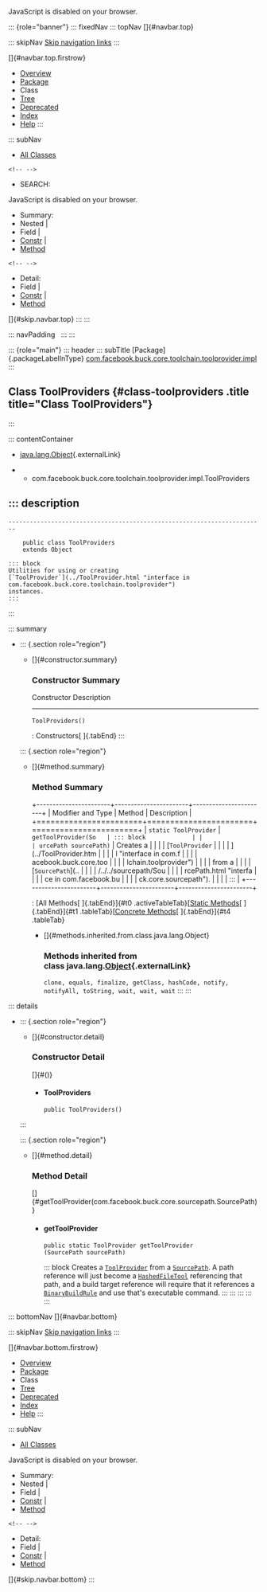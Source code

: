 <div>

JavaScript is disabled on your browser.

</div>

::: {role="banner"}
::: fixedNav
::: topNav
[]{#navbar.top}

::: skipNav
[Skip navigation links](#skip.navbar.top "Skip navigation links")
:::

[]{#navbar.top.firstrow}

-   [Overview](../../../../../../../index.html)
-   [Package](package-summary.html)
-   Class
-   [Tree](package-tree.html)
-   [Deprecated](../../../../../../../deprecated-list.html)
-   [Index](../../../../../../../index-all.html)
-   [Help](../../../../../../../help-doc.html)
:::

::: subNav
-   [All Classes](../../../../../../../allclasses.html)

```{=html}
<!-- -->
```
-   SEARCH:

<div>

<div>

JavaScript is disabled on your browser.

</div>

</div>

<div>

-   Summary: 
-   Nested \| 
-   Field \| 
-   [Constr](#constructor.summary) \| 
-   [Method](#method.summary)

```{=html}
<!-- -->
```
-   Detail: 
-   Field \| 
-   [Constr](#constructor.detail) \| 
-   [Method](#method.detail)

</div>

[]{#skip.navbar.top}
:::
:::

::: navPadding
 
:::
:::

::: {role="main"}
::: header
::: subTitle
[Package]{.packageLabelInType} [com.facebook.buck.core.toolchain.toolprovider.impl](package-summary.html)
:::

## Class ToolProviders {#class-toolproviders .title title="Class ToolProviders"}
:::

::: contentContainer
-   [java.lang.Object](http://docs.oracle.com/javase/7/docs/api/java/lang/Object.html?is-external=true "class or interface in java.lang"){.externalLink}

-   -   com.facebook.buck.core.toolchain.toolprovider.impl.ToolProviders

::: description
-   

    ------------------------------------------------------------------------

        public class ToolProviders
        extends Object

    ::: block
    Utilities for using or creating
    [`ToolProvider`](../ToolProvider.html "interface in com.facebook.buck.core.toolchain.toolprovider")
    instances.
    :::
:::

::: summary
-   ::: {.section role="region"}
    -   []{#constructor.summary}

        ### Constructor Summary

          Constructor         Description
          ------------------- -------------
          `ToolProviders()`    

          : Constructors[ ]{.tabEnd}
    :::

    ::: {.section role="region"}
    -   []{#method.summary}

        ### Method Summary

        +-----------------------+-----------------------+-----------------------+
        | Modifier and Type     | Method                | Description           |
        +=======================+=======================+=======================+
        | `static ToolProvider` | `getToolProvider​(So   | ::: block             |
        |                       | urcePath sourcePath)` | Creates a             |
        |                       |                       | [`ToolProvider`       |
        |                       |                       | ](../ToolProvider.htm |
        |                       |                       | l "interface in com.f |
        |                       |                       | acebook.buck.core.too |
        |                       |                       | lchain.toolprovider") |
        |                       |                       | from a                |
        |                       |                       | [`SourcePath`](..     |
        |                       |                       | /../../sourcepath/Sou |
        |                       |                       | rcePath.html "interfa |
        |                       |                       | ce in com.facebook.bu |
        |                       |                       | ck.core.sourcepath"). |
        |                       |                       | :::                   |
        +-----------------------+-----------------------+-----------------------+

        : [All Methods[ ]{.tabEnd}]{#t0 .activeTableTab}[[Static
        Methods](javascript:show(1);)[ ]{.tabEnd}]{#t1
        .tableTab}[[Concrete
        Methods](javascript:show(8);)[ ]{.tabEnd}]{#t4 .tableTab}

        -   []{#methods.inherited.from.class.java.lang.Object}

            ### Methods inherited from class java.lang.[Object](http://docs.oracle.com/javase/7/docs/api/java/lang/Object.html?is-external=true "class or interface in java.lang"){.externalLink}

            `clone, equals, finalize, getClass, hashCode, notify, notifyAll, toString, wait, wait, wait`
    :::
:::

::: details
-   ::: {.section role="region"}
    -   []{#constructor.detail}

        ### Constructor Detail

        []{#<init>()}

        -   #### ToolProviders

                public ToolProviders()
    :::

    ::: {.section role="region"}
    -   []{#method.detail}

        ### Method Detail

        []{#getToolProvider(com.facebook.buck.core.sourcepath.SourcePath)}

        -   #### getToolProvider

            ``` methodSignature
            public static ToolProvider getToolProvider​(SourcePath sourcePath)
            ```

            ::: block
            Creates a
            [`ToolProvider`](../ToolProvider.html "interface in com.facebook.buck.core.toolchain.toolprovider")
            from a
            [`SourcePath`](../../../sourcepath/SourcePath.html "interface in com.facebook.buck.core.sourcepath").
            A path reference will just become a
            [`HashedFileTool`](../../tool/impl/HashedFileTool.html "class in com.facebook.buck.core.toolchain.tool.impl")
            referencing that path, and a build target reference will
            require that it references a
            [`BinaryBuildRule`](../../../rules/tool/BinaryBuildRule.html "interface in com.facebook.buck.core.rules.tool")
            and use that\'s executable command.
            :::
    :::
:::
:::
:::

::: bottomNav
[]{#navbar.bottom}

::: skipNav
[Skip navigation links](#skip.navbar.bottom "Skip navigation links")
:::

[]{#navbar.bottom.firstrow}

-   [Overview](../../../../../../../index.html)
-   [Package](package-summary.html)
-   Class
-   [Tree](package-tree.html)
-   [Deprecated](../../../../../../../deprecated-list.html)
-   [Index](../../../../../../../index-all.html)
-   [Help](../../../../../../../help-doc.html)
:::

::: subNav
-   [All Classes](../../../../../../../allclasses.html)

<div>

<div>

JavaScript is disabled on your browser.

</div>

</div>

<div>

-   Summary: 
-   Nested \| 
-   Field \| 
-   [Constr](#constructor.summary) \| 
-   [Method](#method.summary)

```{=html}
<!-- -->
```
-   Detail: 
-   Field \| 
-   [Constr](#constructor.detail) \| 
-   [Method](#method.detail)

</div>

[]{#skip.navbar.bottom}
:::
